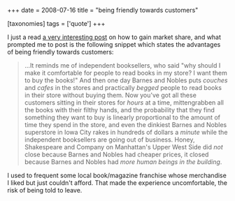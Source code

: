 +++
date = 2008-07-16
title = "being friendly towards customers"

[taxonomies]
tags = ['quote']
+++

I just a read [a very interesting post] on how to gain market share, and
what prompted me to post is the following snippet which states the
advantages of being friendly towards customers:

> \...It reminds me of independent booksellers, who said \"why should I
> make it comfortable for people to read books in my store? I want them
> to buy the books!\" And then one day Barnes and Nobles puts *couches*
> and *cafes* in the stores and practically *begged* people to read
> books in their store without buying them. Now you\'ve got all these
> customers sitting in their stores for *hours* at a time, mittengrabben
> all the books with their filthy hands, and the probability that they
> find something they want to buy is linearly proportional to the amount
> of time they spend in the store, and even the dinkiest Barnes and
> Nobles superstore in Iowa City rakes in hundreds of dollars a *minute*
> while the independent booksellers are going out of business. Honey,
> Shakespeare and Company on Manhattan\'s Upper West Side did *not*
> close because Barnes and Nobles had cheaper prices, it closed because
> Barnes and Nobles had *more human beings in the building*.

I used to frequent some local book/magazine franchise whose merchandise
I liked but just couldn\'t afford. That made the experience
uncomfortable, the risk of being told to leave.

  [a very interesting post]: http://www.joelonsoftware.com/articles/fog0000000052.html
